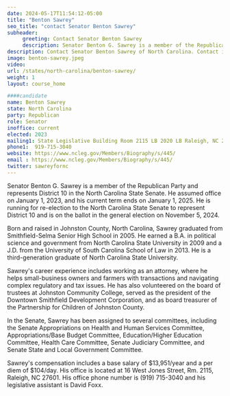 ```yaml
---
date: 2024-05-17T11:54:12-05:00
title: "Benton Sawrey"
seo_title: "contact Senator Benton Sawrey"
subheader:
     greeting: Contact Senator Benton Sawrey
     description: Senator Benton G. Sawrey is a member of the Republican Party and represents District 10 in the North Carolina State Senate. He assumed office on January 1, 2023, and his current term ends on January 1, 2025. 
description: Contact Senator Benton Sawrey of North Carolina. Contact information for Benton Sawrey includes email address, phone number, and mailing address.
image: benton-sawrey.jpeg
video:
url: /states/north-carolina/benton-sawrey/
weight: 1
layout: course_home

####candidate
name: Benton Sawrey
state: North Carolina
party: Republican
role: Senator
inoffice: current
elected: 2023
mailing1: State Legislative Building Room 2115 LB 2020 LB Raleigh, NC 27603-2808
phone1:  919-715-3040
website: https://www.ncleg.gov/Members/Biography/s/445/
email : https://www.ncleg.gov/Members/Biography/s/445/
twitter: sawreyfornc
---
```

Senator Benton G. Sawrey is a member of the Republican Party and represents District 10 in the North Carolina State Senate. He assumed office on January 1, 2023, and his current term ends on January 1, 2025. He is running for re-election to the North Carolina State Senate to represent District 10 and is on the ballot in the general election on November 5, 2024.

Born and raised in Johnston County, North Carolina, Sawrey graduated from Smithfield-Selma Senior High School in 2005. He earned a B.A. in political science and government from North Carolina State University in 2009 and a J.D. from the University of South Carolina School of Law in 2013. He is a third-generation graduate of North Carolina State University.

Sawrey's career experience includes working as an attorney, where he helps small-business owners and farmers with transactions and navigating complex regulatory and tax issues. He has also volunteered on the board of trustees at Johnston Community College, served as the president of the Downtown Smithfield Development Corporation, and as board treasurer of the Partnership for Children of Johnston County.

In the Senate, Sawrey has been assigned to several committees, including the Senate Appropriations on Health and Human Services Committee, Appropriations/Base Budget Committee, Education/Higher Education Committee, Health Care Committee, Senate Judiciary Committee, and Senate State and Local Government Committee.

Sawrey's compensation includes a base salary of $13,951/year and a per diem of $104/day. His office is located at 16 West Jones Street, Rm. 2115, Raleigh, NC 27601. His office phone number is (919) 715-3040 and his legislative assistant is David Foxx.

